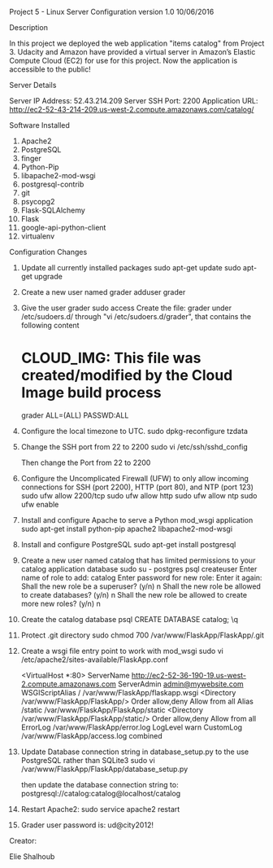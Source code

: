 Project 5 - Linux Server Configuration version 1.0 10/06/2016

Description

In this project we deployed the web application "items catalog" from Project 3. 
Udacity and Amazon have provided a virtual server in Amazon’s Elastic Compute Cloud (EC2) for use for this project. 
Now the application is  accessible to the public!

Server Details

Server IP Address: 52.43.214.209
Server SSH Port: 2200
Application URL: http://ec2-52-43-214-209.us-west-2.compute.amazonaws.com/catalog/

Software Installed
1) Apache2
2) PostgreSQL
3) finger
4) Python-Pip
5) libapache2-mod-wsgi
6) postgresql-contrib
7) git
8) psycopg2
9) Flask-SQLAlchemy
10) Flask
11) google-api-python-client
12) virtualenv

Configuration Changes
1) Update all currently installed packages
	sudo apt-get update
	sudo apt-get upgrade

2) Create a new user named grader
	adduser grader

3) Give the user grader sudo access
	Create the file: grader under /etc/sudoers.d/ through "vi /etc/sudoers.d/grader", that contains the following content 

	# CLOUD_IMG: This file was created/modified by the Cloud Image build process
	grader ALL=(ALL) PASSWD:ALL

4) Configure the local timezone to UTC.
	sudo dpkg-reconfigure tzdata

5) Change the SSH port from 22 to 2200
	sudo vi /etc/ssh/sshd_config
	
	Then change the Port from 22 to 2200

6) Configure the Uncomplicated Firewall (UFW) to only allow incoming connections for SSH (port 2200), HTTP (port 80), and NTP (port 123)
	sudo ufw allow 2200/tcp
	sudo ufw allow http
	sudo ufw allow ntp
	sudo ufw enable

7) Install and configure Apache to serve a Python mod_wsgi application
	sudo apt-get install python-pip apache2 libapache2-mod-wsgi

8) Install and configure PostgreSQL
	sudo apt-get install postgresql

9) Create a new user named catalog that has limited permissions to your catalog application database
	sudo su - postgres
	psql
	createuser
	Enter name of role to add: catalog
	Enter password for new role:
	Enter it again:
	Shall the new role be a superuser? (y/n) n
	Shall the new role be allowed to create databases? (y/n) n
	Shall the new role be allowed to create more new roles? (y/n) n

10) Create the catalog database
	psql
	CREATE DATABASE catalog;
	\q

11) Protect .git directory
	sudo chmod 700 /var/www/FlaskApp/FlaskApp/.git

12) Create a wsgi file entry point to work with mod_wsgi
	sudo vi /etc/apache2/sites-available/FlaskApp.conf

	<VirtualHost *:80>
                ServerName http://ec2-52-36-190-19.us-west-2.compute.amazonaws.com
                ServerAdmin admin@mywebsite.com
                WSGIScriptAlias / /var/www/FlaskApp/flaskapp.wsgi
                <Directory /var/www/FlaskApp/FlaskApp/>
                        Order allow,deny
                        Allow from all
                </Directory>
                Alias /static /var/www/FlaskApp/FlaskApp/static
                <Directory /var/www/FlaskApp/FlaskApp/static/>
                        Order allow,deny
                        Allow from all
                </Directory>
                ErrorLog /var/www/FlaskApp/error.log
                LogLevel warn
                CustomLog /var/www/FlaskApp/access.log combined
	</VirtualHost>

	
13) Update Database connection string in database_setup.py to the use PostgreSQL rather than SQLite3
	sudo vi /var/www/FlaskApp/FlaskApp/database_setup.py

	then update the database connection string to: postgresql://catalog:catalog@localhost/catalog

14) Restart Apache2:
	sudo service apache2 restart
	
15) Grader user password is:
	ud@city2012!

Creator:

Elie Shalhoub
